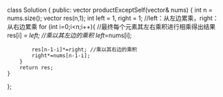 class Solution {
public:
    vector<int> productExceptSelf(vector<int>& nums) {
        int n = nums.size();
        vector<int> res(n,1);
        int left = 1, right = 1;  //left：从左边累乘，right：从右边累乘
        for (int i=0;i<n;i++){ //最终每个元素其左右乘积进行相乘得出结果
            res[i] *= left; //乘以其左边的乘积
            left*=nums[i];

            res[n-1-i]*=right; //乘以其右边的乘积
            right*=nums[n-1-i];
        }
        return res;
    }
};
